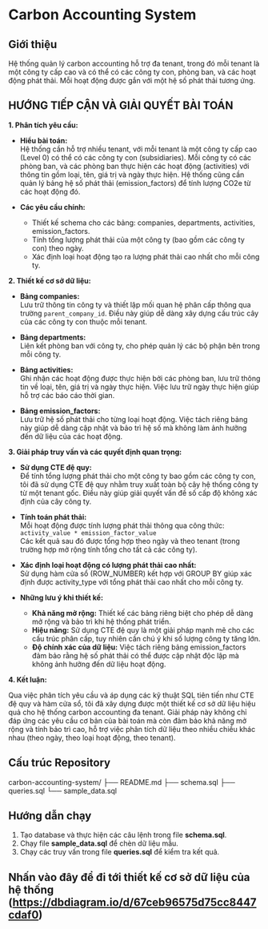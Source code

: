 # Carbon Accounting System

## Giới thiệu
Hệ thống quản lý carbon accounting hỗ trợ đa tenant, trong đó mỗi tenant là một công ty cấp cao và có thể có các công ty con, phòng ban, và các hoạt động phát thải. Mỗi hoạt động được gắn với một hệ số phát thải tương ứng.
## HƯỚNG TIẾP CẬN VÀ GIẢI QUYẾT BÀI TOÁN

**1. Phân tích yêu cầu:**

- **Hiểu bài toán:**  
  Hệ thống cần hỗ trợ nhiều tenant, với mỗi tenant là một công ty cấp cao (Level 0) có thể có các công ty con (subsidiaries). Mỗi công ty có các phòng ban, và các phòng ban thực hiện các hoạt động (activities) với thông tin gồm loại, tên, giá trị và ngày thực hiện. Hệ thống cũng cần quản lý bảng hệ số phát thải (emission_factors) để tính lượng CO2e từ các hoạt động đó.

- **Các yêu cầu chính:**
  - Thiết kế schema cho các bảng: companies, departments, activities, emission_factors.
  - Tính tổng lượng phát thải của một công ty (bao gồm các công ty con) theo ngày.
  - Xác định loại hoạt động tạo ra lượng phát thải cao nhất cho mỗi công ty.

**2. Thiết kế cơ sở dữ liệu:**

- **Bảng companies:**  
  Lưu trữ thông tin công ty và thiết lập mối quan hệ phân cấp thông qua trường `parent_company_id`. Điều này giúp dễ dàng xây dựng cấu trúc cây của các công ty con thuộc mỗi tenant.

- **Bảng departments:**  
  Liên kết phòng ban với công ty, cho phép quản lý các bộ phận bên trong mỗi công ty.

- **Bảng activities:**  
  Ghi nhận các hoạt động được thực hiện bởi các phòng ban, lưu trữ thông tin về loại, tên, giá trị và ngày thực hiện. Việc lưu trữ ngày thực hiện giúp hỗ trợ các báo cáo thời gian.

- **Bảng emission_factors:**  
  Lưu trữ hệ số phát thải cho từng loại hoạt động. Việc tách riêng bảng này giúp dễ dàng cập nhật và bảo trì hệ số mà không làm ảnh hưởng đến dữ liệu của các hoạt động.

**3. Giải pháp truy vấn và các quyết định quan trọng:**

- **Sử dụng CTE đệ quy:**  
  Để tính tổng lượng phát thải cho một công ty bao gồm các công ty con, tôi đã sử dụng CTE đệ quy nhằm truy xuất toàn bộ cây hệ thống công ty từ một tenant gốc. Điều này giúp giải quyết vấn đề số cấp độ không xác định của cây công ty.

- **Tính toán phát thải:**  
  Mỗi hoạt động được tính lượng phát thải thông qua công thức:  
  `activity_value * emission_factor_value`  
  Các kết quả sau đó được tổng hợp theo ngày và theo tenant (trong trường hợp mở rộng tính tổng cho tất cả các công ty).

- **Xác định loại hoạt động có lượng phát thải cao nhất:**  
  Sử dụng hàm cửa sổ (ROW_NUMBER) kết hợp với GROUP BY giúp xác định được activity_type với tổng phát thải cao nhất cho mỗi công ty.

- **Những lưu ý khi thiết kế:**  
  - **Khả năng mở rộng:** Thiết kế các bảng riêng biệt cho phép dễ dàng mở rộng và bảo trì khi hệ thống phát triển.
  - **Hiệu năng:** Sử dụng CTE đệ quy là một giải pháp mạnh mẽ cho các cấu trúc phân cấp, tuy nhiên cần chú ý khi số lượng công ty tăng lớn.
  - **Độ chính xác của dữ liệu:** Việc tách riêng bảng emission_factors đảm bảo rằng hệ số phát thải có thể được cập nhật độc lập mà không ảnh hưởng đến dữ liệu hoạt động.

**4. Kết luận:**

Qua việc phân tích yêu cầu và áp dụng các kỹ thuật SQL tiên tiến như CTE đệ quy và hàm cửa sổ, tôi đã xây dựng được một thiết kế cơ sở dữ liệu hiệu quả cho hệ thống carbon accounting đa tenant. Giải pháp này không chỉ đáp ứng các yêu cầu cơ bản của bài toán mà còn đảm bảo khả năng mở rộng và tính bảo trì cao, hỗ trợ việc phân tích dữ liệu theo nhiều chiều khác nhau (theo ngày, theo loại hoạt động, theo tenant).

## Cấu trúc Repository
carbon-accounting-system/
├── README.md
├── schema.sql
├── queries.sql
└── sample_data.sql

## Hướng dẫn chạy
1. Tạo database và thực hiện các câu lệnh trong file **schema.sql**.
2. Chạy file **sample_data.sql** để chèn dữ liệu mẫu.
3. Chạy các truy vấn trong file **queries.sql** để kiểm tra kết quả.

## Nhấn vào đây để đi tới thiết kế cơ sở dữ liệu của hệ thống (https://dbdiagram.io/d/67ceb96575d75cc8447cdaf0)

